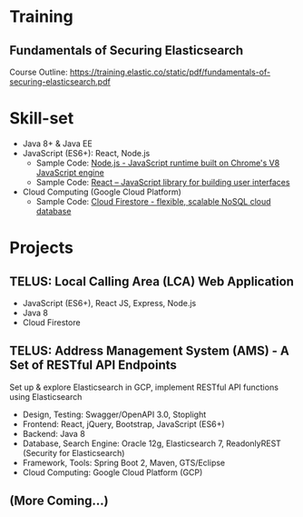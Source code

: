 # Training

## Fundamentals of Securing Elasticsearch
Course Outline: https://training.elastic.co/static/pdf/fundamentals-of-securing-elasticsearch.pdf

# Skill-set
- Java 8+ & Java EE
- JavaScript (ES6+): React, Node.js
  - Sample Code: [Node.js - JavaScript runtime built on Chrome's V8 JavaScript engine](./nodejs)
  - Sample Code: [React – JavaScript library for building user interfaces](./react)
- Cloud Computing (Google Cloud Platform)
  - Sample Code: [Cloud Firestore - flexible, scalable NoSQL cloud database](https://github.com/valentine-dev/CloudFirestoreApp)

# Projects

## TELUS: Local Calling Area (LCA) Web Application
- JavaScript (ES6+), React JS, Express, Node.js
- Java 8
- Cloud Firestore

## TELUS: Address Management System (AMS) - A Set of RESTful API Endpoints
Set up & explore Elasticsearch in GCP, implement RESTful API functions using Elasticsearch
- Design, Testing: Swagger/OpenAPI 3.0, Stoplight
- Frontend: React, jQuery, Bootstrap, JavaScript (ES6+)
- Backend: Java 8
- Database, Search Engine: Oracle 12g, Elasticsearch 7, ReadonlyREST (Security for Elasticsearch)
- Framework, Tools: Spring Boot 2, Maven, GTS/Eclipse
- Cloud Computing: Google Cloud Platform (GCP)


## (More Coming...)

